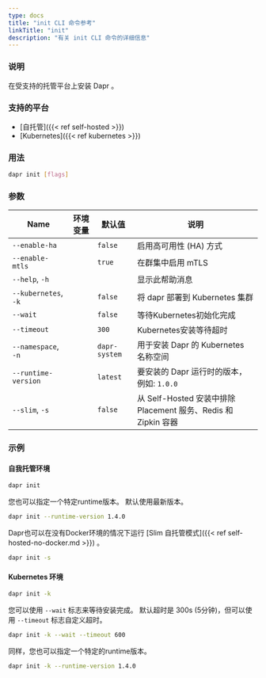 ```yaml
---
type: docs
title: "init CLI 命令参考"
linkTitle: "init"
description: "有关 init CLI 命令的详细信息"
---
```


### 说明

在受支持的托管平台上安装 Dapr 。

### 支持的平台

- [自托管]({{< ref self-hosted >}})
- [Kubernetes]({{< ref kubernetes >}})

### 用法

```bash
dapr init [flags]
```

### 参数

| Name                 | 环境变量 | 默认值           | 说明                                                 |
| -------------------- | ---- | ------------- | -------------------------------------------------- |
| `--enable-ha`        |      | `false`       | 启用高可用性 (HA) 方式                                     |
| `--enable-mtls`      |      | `true`        | 在群集中启用 mTLS                                        |
| `--help`, `-h`       |      |               | 显示此帮助消息                                            |
| `--kubernetes`, `-k` |      | `false`       | 将 dapr 部署到 Kubernetes 集群                           |
| `--wait`             |      | `false`       | 等待Kubernetes初始化完成                                  |
| `--timeout`          |      | `300`         | Kubernetes安装等待超时                                   |
| `--namespace`, `-n`  |      | `dapr-system` | 用于安装 Dapr 的 Kubernetes 名称空间                        |
| `--runtime-version`  |      | `latest`      | 要安装的 Dapr 运行时的版本，例如: `1.0.0`                       |
| `--slim`, `-s`       |      | `false`       | 从 Self-Hosted 安装中排除 Placement 服务、Redis 和 Zipkin 容器 |

### 示例

#### 自我托管环境

```bash
dapr init
```

您也可以指定一个特定runtime版本。 默认使用最新版本。

```bash
dapr init --runtime-version 1.4.0
```

Dapr也可以在没有Docker环境的情况下运行 [Slim 自托管模式]({{< ref self-hosted-no-docker.md >}}) 。

```bash
dapr init -s
```

#### Kubernetes 环境

```bash
dapr init -k
```

您可以使用 `--wait` 标志来等待安装完成。 默认超时是 300s (5分钟)，但可以使用 `--timeout` 标志自定义超时。

```bash
dapr init -k --wait --timeout 600
```

同样，您也可以指定一个特定的runtime版本。

```bash
dapr init -k --runtime-version 1.4.0
```
